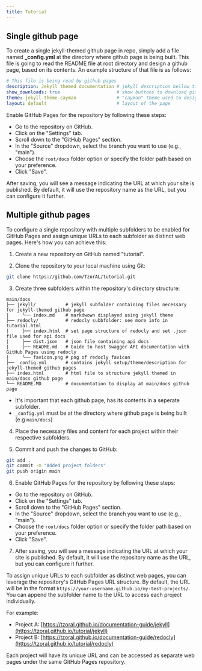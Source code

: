 ```yaml
---
title: Tutorial
---
```


Single github page
---

To create a single jekyll-themed github page in repo, simply add a file named **_config.yml** at the directory where github page is being built. This file is going to read the README file at root directory and design a github page, based on its contents. An example structure of that file is as follows:

```yml
# This file is being read by github pages
description: Jekyll themed documentation # jekyll description bellow title
show_downloads: true                     # show buttons to download github repo in github page
theme: jekyll-theme-cayman               # "cayman" theme used to design page
layout: default                          # layout of the page
```

Enable GitHub Pages for the repository by following these steps:
- Go to the repository on GitHub.
- Click on the "Settings" tab.
- Scroll down to the "GitHub Pages" section.
- In the "Source" dropdown, select the branch you want to use (e.g., "main").
- Choose the `root/docs` folder option or specify the folder path based on your preference.
- Click "Save".

After saving, you will see a message indicating the URL at which your site is published. By default, it will use the repository name as the URL, but you can configure it further.

Multiple github pages
---

To configure a single repository with multiple subfolders to be enabled for GitHub Pages and assign unique URLs to each subfolder as distinct web pages. Here's how you can achieve this:

1. Create a new repository on GitHub named "tutorial".

2. Clone the repository to your local machine using Git:
```bash
git clone https://github.com/TzorAL/tutorial.git
```

3. Create three subfolders within the repository's directory structure:
```
main/docs
├── jekyll/           # jekyll subfolder containing files necessary for jekyll-themed github page
|     └── index.md    # markdwown displayed using jekyll theme
├── redocly/          # redocly subbfolder: see more info in tutorial.html
|     ├── index.html  # set page structure of redocly and set .json file used for api docs
|     ├── dist.json   # json file containing api docs
|     ├── README.md   # Guide to host Swagger API documentation with GitHub Pages using redocly
|     └── favicon.png # png of redocly favicon
├── _config.yml       # contains jekyll setup/theme/description for jekyll-themed github pages
├── index.html        # html file to structure jekyll themed in main/docs github page   
└── README.MD         # documentation to display at main/docs github page
```
- It's important that each github page, has its contents in a seperate subfolder. 
- `_config.yml` must be at the directory where github page is being built (e.g `main/docs`) 


4. Place the necessary files and content for each project within their respective subfolders.

5. Commit and push the changes to GitHub:
``` bash
git add .
git commit -m "Added project folders"
git push origin main
```

6. Enable GitHub Pages for the repository by following these steps:
- Go to the repository on GitHub.
- Click on the "Settings" tab.
- Scroll down to the "GitHub Pages" section.
- In the "Source" dropdown, select the branch you want to use (e.g., "main").
- Choose the `root/docs` folder option or specify the folder path based on your preference.
- Click "Save".

7. After saving, you will see a message indicating the URL at which your site is published. By default, it will use the repository name as the URL, but you can configure it further.

To assign unique URLs to each subfolder as distinct web pages, you can leverage the repository's GitHub Pages URL structure. By default, the URL will be in the format `https://your-username.github.io/my-test-projects/`. You can append the subfolder name to the URL to access each project individually.

For example:
- Project A: [https://tzoral.github.io/documentation-guide/jekyll](https://tzoral.github.io/tutorial/jekyll)
- Project B: [https://tzoral.github.io/documentation-guide/redocly](https://tzoral.github.io/tutorial/redocly)

Each project will have its unique URL and can be accessed as separate web pages under the same GitHub Pages repository.
